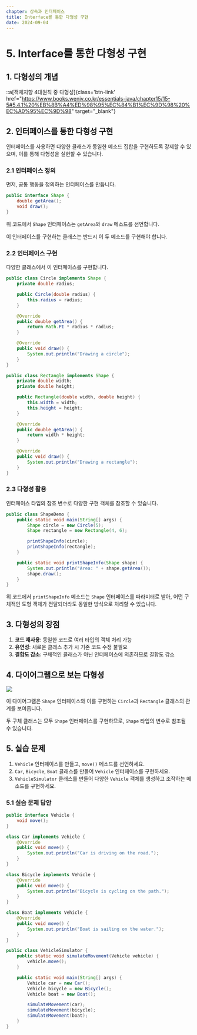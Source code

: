 ```yaml
---
chapter: 상속과 인터페이스
title: Interface를 통한 다형성 구현
date: 2024-09-04
---
```


# 5. Interface를 통한 다형성 구현

## 1. 다형성의 개념

::a[객체지향 4대원칙 중 다형성]{class='btn-link' href="https://www.books.weniv.co.kr/essentials-java/chapter15/15-5#5.4.1%20%EB%8B%A4%ED%98%95%EC%84%B1%EC%9D%98%20%EC%A0%95%EC%9D%98" target="\_blank"}

## 2. 인터페이스를 통한 다형성 구현

인터페이스를 사용하면 다양한 클래스가 동일한 메소드 집합을 구현하도록 강제할 수 있으며, 이를 통해 다형성을 실현할 수 있습니다.

### 2.1 인터페이스 정의

먼저, 공통 행동을 정의하는 인터페이스를 만듭니다.

```java
public interface Shape {
    double getArea();
    void draw();
}
```
위 코드에서 `Shape` 인터페이스는 `getArea`와 `draw` 메소드를 선언합니다. 

이 인터페이스를 구현하는 클래스는 반드시 이 두 메소드를 구현해야 합니다.

### 2.2 인터페이스 구현

다양한 클래스에서 이 인터페이스를 구현합니다.

```java
public class Circle implements Shape {
    private double radius;

    public Circle(double radius) {
        this.radius = radius;
    }

    @Override
    public double getArea() {
        return Math.PI * radius * radius;
    }

    @Override
    public void draw() {
        System.out.println("Drawing a circle");
    }
}

public class Rectangle implements Shape {
    private double width;
    private double height;

    public Rectangle(double width, double height) {
        this.width = width;
        this.height = height;
    }

    @Override
    public double getArea() {
        return width * height;
    }

    @Override
    public void draw() {
        System.out.println("Drawing a rectangle");
    }
}
```

### 2.3 다형성 활용

인터페이스 타입의 참조 변수로 다양한 구현 객체를 참조할 수 있습니다.

```java
public class ShapeDemo {
    public static void main(String[] args) {
        Shape circle = new Circle(5);
        Shape rectangle = new Rectangle(4, 6);

        printShapeInfo(circle);
        printShapeInfo(rectangle);
    }

    public static void printShapeInfo(Shape shape) {
        System.out.println("Area: " + shape.getArea());
        shape.draw();
    }
}
```

위 코드에서 `printShapeInfo` 메소드는 `Shape` 인터페이스를 파라미터로 받아, 어떤 구체적인 도형 객체가 전달되더라도 동일한 방식으로 처리할 수 있습니다.

## 3. 다형성의 장점

1. **코드 재사용**: 동일한 코드로 여러 타입의 객체 처리 가능
2. **유연성**: 새로운 클래스 추가 시 기존 코드 수정 불필요
3. **결합도 감소**: 구체적인 클래스가 아닌 인터페이스에 의존하므로 결합도 감소

## 4. 다이어그램으로 보는 다형성

![](/images/essentials-java/chapter16/java-interface16-6-ex1.png)

이 다이어그램은 `Shape` 인터페이스와 이를 구현하는 `Circle`과 `Rectangle` 클래스의 관계를 보여줍니다. 

두 구체 클래스는 모두 `Shape` 인터페이스를 구현하므로, `Shape` 타입의 변수로 참조될 수 있습니다.

## 5. 실습 문제

1. `Vehicle` 인터페이스를 만들고, `move()` 메소드를 선언하세요.
2. `Car`, `Bicycle`, `Boat` 클래스를 만들어 `Vehicle` 인터페이스를 구현하세요.
3. `VehicleSimulator` 클래스를 만들어 다양한 `Vehicle` 객체를 생성하고 조작하는 메소드를 구현하세요.

### 5.1 실습 문제 답안

```java
public interface Vehicle {
    void move();
}

class Car implements Vehicle {
    @Override
    public void move() {
        System.out.println("Car is driving on the road.");
    }
}

class Bicycle implements Vehicle {
    @Override
    public void move() {
        System.out.println("Bicycle is cycling on the path.");
    }
}

class Boat implements Vehicle {
    @Override
    public void move() {
        System.out.println("Boat is sailing on the water.");
    }
}

public class VehicleSimulator {
    public static void simulateMovement(Vehicle vehicle) {
        vehicle.move();
    }

    public static void main(String[] args) {
        Vehicle car = new Car();
        Vehicle bicycle = new Bicycle();
        Vehicle boat = new Boat();

        simulateMovement(car);
        simulateMovement(bicycle);
        simulateMovement(boat);
    }
}
```